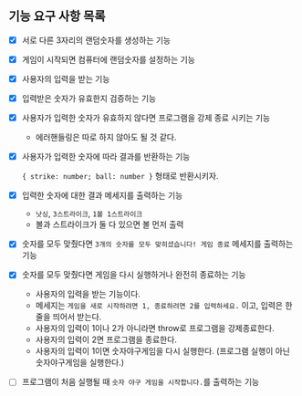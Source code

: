## 기능 요구 사항 목록

- [x] 서로 다른 3자리의 랜덤숫자를 생성하는 기능

- [x] 게임이 시작되면 컴퓨터에 랜덤숫자를 설정하는 기능

- [x] 사용자의 입력을 받는 기능

- [x] 입력받은 숫자가 유효한지 검증하는 기능

- [x] 사용자가 입력한 숫자가 유효하지 않다면 프로그램을 강제 종료 시키는 기능

  - 에러핸들링은 따로 하지 않아도 될 것 같다.

- [x] 사용자가 입력한 숫자에 따라 결과를 반환하는 기능

  `{ strike: number; ball: number }` 형태로 반환시키자.

- [x] 입력한 숫자에 대한 결과 메세지를 출력하는 기능

  - `낫싱`, `3스트라이크`, `1볼 1스트라이크`
  - 볼과 스트라이크가 둘 다 있으면 볼 먼저 출력

- [x] 숫자를 모두 맞췄다면 `3개의 숫자를 모두 맞히셨습니다! 게임 종료` 메세지를 출력하는 기능

- [x] 숫자를 모두 맞췄다면 게임을 다시 실행하거나 완전히 종료하는 기능

  - 사용자의 입력을 받는 기능이다.
  - 메세지는 `게임을 새로 시작하려면 1, 종료하려면 2를 입력하세요.` 이고, 입력은 한 줄을 띄어서 받는다.
  - 사용자의 입력이 1이나 2가 아니라면 throw로 프로그램을 강제종료한다.
  - 사용자의 입력이 2면 프로그램을 종료한다.
  - 사용자의 입력이 1이면 숫자야구게임을 다시 실행한다. (프로그램 실행이 아닌 숫자야구게임을 실행한다.)

- [ ] 프로그램이 처음 실행될 때 `숫자 야구 게임을 시작합니다.`를 출력하는 기능
